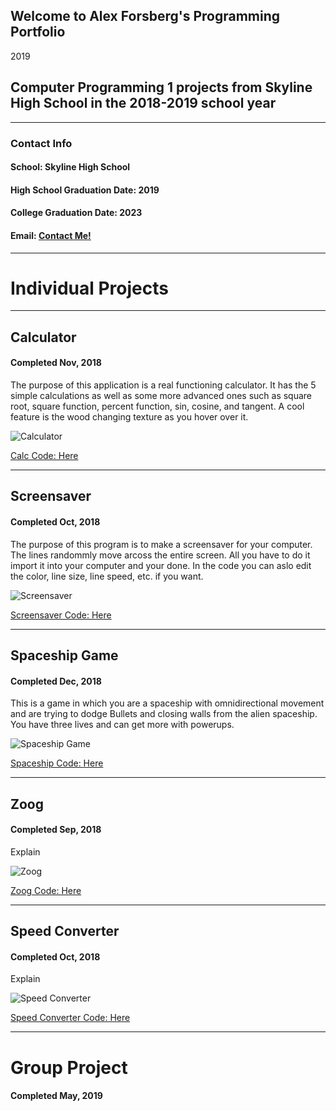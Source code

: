 ## Welcome to Alex Forsberg's Programming Portfolio
2019

## Computer Programming 1 projects from Skyline High School in the 2018-2019 school year

---

### **Contact Info**


#### School: Skyline High School

#### High School Graduation Date: 2019
#### College Graduation Date: 2023

#### Email: <a href="mailto:aforz25@comcast.net"> Contact Me! </a>

---

# Individual Projects

---


## Calculator
#### Completed Nov, 2018

The purpose of this application is a real functioning calculator. It has the 5 simple calculations as well as some more advanced ones such as square root, square function, percent function, sin, cosine, and tangent. A cool feature is the wood changing texture as you hover over it.


![Calculator](https://github.com/Fozzberg/2019ProgrammingPortfolio/blob/master/images/CalculatorPic.png?raw=true)

[Calc Code: Here](https://github.com/Fozzberg/2019ProgrammingPortfolio/tree/master/SourceCode/Calc)

---


## Screensaver
#### Completed Oct, 2018

The purpose of this program is to make a screensaver for your computer. The lines randommly move arcoss the entire screen. All you have to do it import it into your computer and your done. In the code you can aslo edit the color, line size, line speed, etc. if you want.

![Screensaver](https://github.com/Fozzberg/2019ProgrammingPortfolio/blob/master/images/ScreenSaverPic.png)

[Screensaver Code: Here](https://github.com/Fozzberg/2019ProgrammingPortfolio/tree/master/SourceCode/screen_saver)

---


## Spaceship Game
#### Completed Dec, 2018

This is a game in which you are a spaceship with omnidirectional movement and are trying to dodge Bullets and closing walls from the alien spaceship. You have three lives and can get more with powerups. 

![Spaceship Game](https://github.com/Fozzberg/2019ProgrammingPortfolio/blob/master/images/SpaceShipGame.png)

[Spaceship Code: Here](https://github.com/Fozzberg/2019ProgrammingPortfolio/tree/master/SourceCode/SpaceShooterB4)

---

## Zoog
#### Completed Sep, 2018

Explain

![Zoog](https://github.com/Fozzberg/2019ProgrammingPortfolio/blob/master/images/Zoog.png)

[Zoog Code: Here](https://github.com/Fozzberg/2019ProgrammingPortfolio/tree/master/SourceCode/Zoog)

---

## Speed Converter
#### Completed Oct, 2018

Explain

![Speed Converter](https://github.com/Fozzberg/2019ProgrammingPortfolio/blob/master/images/SpeedConverter.png)

[Speed Converter Code: Here](https://github.com/Fozzberg/2019ProgrammingPortfolio/tree/master/SourceCode/SpeenConverter)

---

# Group Project
#### Completed May, 2019



